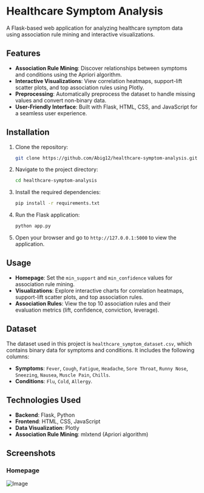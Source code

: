 # Healthcare Symptom Analysis

A Flask-based web application for analyzing healthcare symptom data using association rule mining and interactive visualizations.

## Features
- **Association Rule Mining**: Discover relationships between symptoms and conditions using the Apriori algorithm.
- **Interactive Visualizations**: View correlation heatmaps, support-lift scatter plots, and top association rules using Plotly.
- **Preprocessing**: Automatically preprocess the dataset to handle missing values and convert non-binary data.
- **User-Friendly Interface**: Built with Flask, HTML, CSS, and JavaScript for a seamless user experience.

## Installation
1. Clone the repository:
   ```bash
   git clone https://github.com/Abig12/healthcare-symptom-analysis.git
   ```
2. Navigate to the project directory:
   ```bash
   cd healthcare-symptom-analysis
   ```
3. Install the required dependencies:
   ```bash
   pip install -r requirements.txt
   ```
4. Run the Flask application:
   ```bash
   python app.py
   ```
5. Open your browser and go to `http://127.0.0.1:5000` to view the application.

## Usage
- **Homepage**: Set the `min_support` and `min_confidence` values for association rule mining.
- **Visualizations**: Explore interactive charts for correlation heatmaps, support-lift scatter plots, and top association rules.
- **Association Rules**: View the top 10 association rules and their evaluation metrics (lift, confidence, conviction, leverage).

## Dataset
The dataset used in this project is `healthcare_symptom_dataset.csv`, which contains binary data for symptoms and conditions. It includes the following columns:
- **Symptoms**: `Fever`, `Cough`, `Fatigue`, `Headache`, `Sore Throat`, `Runny Nose`, `Sneezing`, `Nausea`, `Muscle Pain`, `Chills`.
- **Conditions**: `Flu`, `Cold`, `Allergy`.

## Technologies Used
- **Backend**: Flask, Python
- **Frontend**: HTML, CSS, JavaScript
- **Data Visualization**: Plotly
- **Association Rule Mining**: mlxtend (Apriori algorithm)

## Screenshots
### Homepage
![Image](https://github.com/user-attachments/assets/04bc2e74-5db5-441c-99f3-03a564098730)
